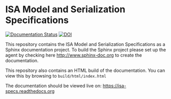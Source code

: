 ISA Model and Serialization Specifications
==========================================

[![Documentation Status](https://readthedocs.org/projects/isa-specs/badge/?version=latest)](http://isa-specs.readthedocs.io/en/latest/?badge=latest) [![DOI](https://zenodo.org/badge/DOI/10.5281/zenodo.163640.svg)](https://doi.org/10.5281/zenodo.163640)

This repository contains the ISA Model and Serialization Specifications as a Sphinx documentation project. To build the
Sphinx project please set up the agent by checking here http://www.sphinx-doc.org to create the documentation.

This repository also contains an HTML build of the documentation. You can view this by browsing to
`build/html/index.html`

The documentation should be viewed live on: https://isa-specs.readthedocs.org
